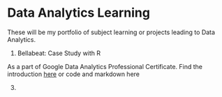 # Data Analytics Learning
These will be my portfolio of subject learning or projects leading to Data Analytics.<br/>

1. Bellabeat: Case Study with R

As a part of Google Data Analytics Professional Certificate. Find the introduction [here](https://github.com/jundiya/Portfolio/tree/main/Bellabeat) or code and markdown here

3. 
